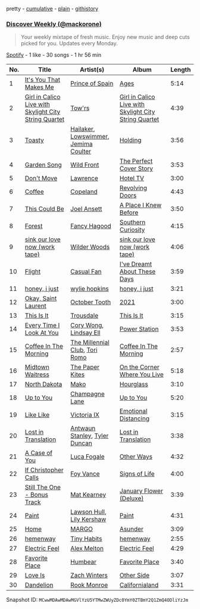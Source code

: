 pretty - [cumulative](/playlists/cumulative/37i9dQZEVXcRuMXvgjbNNg.md) - [plain](/playlists/plain/37i9dQZEVXcRuMXvgjbNNg) - [githistory](https://github.githistory.xyz/mackorone/spotify-playlist-archive/blob/main/playlists/plain/37i9dQZEVXcRuMXvgjbNNg)

### [Discover Weekly \(@mackorone\)](https://open.spotify.com/playlist/37i9dQZEVXcRuMXvgjbNNg)

> Your weekly mixtape of fresh music\. Enjoy new music and deep cuts picked for you\. Updates every Monday.

[Spotify](https://open.spotify.com/user/spotify) - 1 like - 30 songs - 1 hr 56 min

| No. | Title | Artist(s) | Album | Length |
|---|---|---|---|---|
| 1 | [It's You That Makes Me](https://open.spotify.com/track/3jRyEvEWkmmuZekA288SwA) | [Prince of Spain](https://open.spotify.com/artist/74VzIfFnhg12C4WnT6aLh1) | [Ages](https://open.spotify.com/album/784bgKvoFnz99OGdicymv6) | 5:14 |
| 2 | [Girl in Calico Live with Skylight City String Quartet](https://open.spotify.com/track/7jdbJov6bzkO3Uvp8PfUA5) | [Tow'rs](https://open.spotify.com/artist/3LcpRDABINyBTa4V1s9Hql) | [Girl in Calico Live with Skylight City String Quartet](https://open.spotify.com/album/6P2sGmkIvrH4uVagH3jl7L) | 4:39 |
| 3 | [Toasty](https://open.spotify.com/track/1lKFFSCV3ANTPoeEStxoYE) | [Hailaker](https://open.spotify.com/artist/3PUWvoriT2SsLIO4YcTjyy), [Lowswimmer](https://open.spotify.com/artist/7FW2qwsY0zLV9GppWatQ5P), [Jemima Coulter](https://open.spotify.com/artist/3fACmIrcE5VThQfuYpOJzc) | [Holding](https://open.spotify.com/album/3EsHX6QnZU5XVed717arFh) | 3:56 |
| 4 | [Garden Song](https://open.spotify.com/track/7GYrwtOThIk6Zc11yJwEhh) | [Wild Front](https://open.spotify.com/artist/2NArEZZRL1k5UK5p1PBife) | [The Perfect Cover Story](https://open.spotify.com/album/2FWPDbmA94iZ6FwQIg7tmN) | 3:53 |
| 5 | [Don't Move](https://open.spotify.com/track/0C6CoqHRXeBRUUncY0Uch5) | [Lawrence](https://open.spotify.com/artist/5rwUYLyUq8gBsVaOUcUxpE) | [Hotel TV](https://open.spotify.com/album/1U3ORbSHYUQLGYBzyEveMZ) | 3:00 |
| 6 | [Coffee](https://open.spotify.com/track/4bHMMh7HaKWDcQ8qUzhJb9) | [Copeland](https://open.spotify.com/artist/31HpswGOiF0Mc2wm11sIoN) | [Revolving Doors](https://open.spotify.com/album/10W7EP88lFtvz3uiNof1DR) | 4:43 |
| 7 | [This Could Be](https://open.spotify.com/track/29MKaQ7QN1zq6fhi5Ft0iR) | [Joel Ansett](https://open.spotify.com/artist/49IjdVEbQcukWy36sdRMzl) | [A Place I Knew Before](https://open.spotify.com/album/03ojBsDMRZ21a04d3KVNHr) | 3:50 |
| 8 | [Forest](https://open.spotify.com/track/7vEdB5iMHeDapfu9kzqquJ) | [Fancy Hagood](https://open.spotify.com/artist/1klmpKnfBdJkVqr94BnuOF) | [Southern Curiosity](https://open.spotify.com/album/2VamwwkO7Y0ECHwyNvEIFr) | 4:15 |
| 9 | [sink our love now \(work tape\)](https://open.spotify.com/track/1FNvmZLzmMR2Ozjzzul0iQ) | [Wilder Woods](https://open.spotify.com/artist/26DytDdxKgr9N0tdrBSLs2) | [sink our love now \(work tape\)](https://open.spotify.com/album/0BhwpgLtl3xEx9o34jnZ77) | 4:06 |
| 10 | [Flight](https://open.spotify.com/track/19ymPOxpTMo9Ghfca0gxQ0) | [Casual Fan](https://open.spotify.com/artist/1ivH8IH6j1U7lCgkuYxoUa) | [I've Dreamt About These Days](https://open.spotify.com/album/3Gqd69hIUQc1uVWWABLcnT) | 3:59 |
| 11 | [honey, i just](https://open.spotify.com/track/0sUZhfHKzL7mdSNdowawpW) | [wylie hopkins](https://open.spotify.com/artist/4os4J8PaDrqHAsBfO2xDn9) | [honey, i just](https://open.spotify.com/album/1HWtctsSXtB6GxEY36AtJX) | 3:21 |
| 12 | [Okay, Saint Laurent](https://open.spotify.com/track/2imaPIi0SzIERouU5yFxmf) | [October Tooth](https://open.spotify.com/artist/1vwb2e3nTwu2n2eDVGRFeu) | [2021](https://open.spotify.com/album/4d9DTKunJAsFL0g99ndvD0) | 3:00 |
| 13 | [This Is It](https://open.spotify.com/track/0AZjGAFciL2GpwoBqDxgg9) | [Trousdale](https://open.spotify.com/artist/26DvqLYszG0oIOeelTF5kE) | [This Is It](https://open.spotify.com/album/5TiNIgclQD0tKUAGpgkvOT) | 3:15 |
| 14 | [Every Time I Look At You](https://open.spotify.com/track/4tCkxgvwL50VuqVmQtqfTz) | [Cory Wong](https://open.spotify.com/artist/6xt9sJmmyYwWkJv8A6ssiU), [Lindsay Ell](https://open.spotify.com/artist/4lpA7MWpQpY7hKkwfLxw2Q) | [Power Station](https://open.spotify.com/album/5SBfou3NNkuYL0LeU004xy) | 3:53 |
| 15 | [Coffee In The Morning](https://open.spotify.com/track/2c0qyVO5rojPGzIT9HoHNp) | [The Millennial Club](https://open.spotify.com/artist/5Mk3yOBlfweeKamsDiap8H), [Tori Romo](https://open.spotify.com/artist/3uuKpwmr7SsX9lVp4AGG5x) | [Coffee In The Morning](https://open.spotify.com/album/7vuTgz3gupvBivoxgjVotW) | 2:57 |
| 16 | [Midtown Waitress](https://open.spotify.com/track/4ltyZZtnOj9PtqOvDtOd4t) | [The Paper Kites](https://open.spotify.com/artist/79hrYiudVcFyyxyJW0ipTy) | [On the Corner Where You Live](https://open.spotify.com/album/4iiL0cdvbQoPNEbvyDTkOU) | 5:18 |
| 17 | [North Dakota](https://open.spotify.com/track/2l70NKAySm5pCzRAZxzPbn) | [Mako](https://open.spotify.com/artist/0Ye4nfYAA91T1X56gnlXAA) | [Hourglass](https://open.spotify.com/album/2j2U3SyYuAraU6ax4bztHv) | 3:10 |
| 18 | [Up to You](https://open.spotify.com/track/1ypLtUSLjbvO3oscbw18kR) | [Champagne Lane](https://open.spotify.com/artist/5Rr0FDXqkvTq11sjYaDlBM) | [Up to You](https://open.spotify.com/album/4fqpBA60UYf04rhHIXDsC3) | 5:20 |
| 19 | [Like Like](https://open.spotify.com/track/1yOqgVGaUTZmIGkkrIqmT3) | [Victoria IX](https://open.spotify.com/artist/5R8eKj6Y4suW4qTEdQcT5C) | [Emotional Distancing](https://open.spotify.com/album/29oZvgQISVPwYlV5wPFdq8) | 3:15 |
| 20 | [Lost in Translation](https://open.spotify.com/track/5gtWojaNb3Ty0iekU2gcze) | [Antwaun Stanley](https://open.spotify.com/artist/7vWFpgyWJ9CXisL0x6vYJN), [Tyler Duncan](https://open.spotify.com/artist/1UUtAIL4wczhYJpz1ETPV4) | [Lost in Translation](https://open.spotify.com/album/3aseaPhBkeijpDLithtcA1) | 3:38 |
| 21 | [A Case of You](https://open.spotify.com/track/17Havncclel6RTzL9yAAJ8) | [Luca Fogale](https://open.spotify.com/artist/3GKdEPHUSBp3iNT4SG2Med) | [Other Ways](https://open.spotify.com/album/3m8nrzdHtebp5LsyayDHdH) | 4:32 |
| 22 | [If Christopher Calls](https://open.spotify.com/track/5FezXLz0FERGvPLne2CJqi) | [Foy Vance](https://open.spotify.com/artist/4bUqnkrDrb4f7rqmDR9yDu) | [Signs of Life](https://open.spotify.com/album/4MOkPB90s3AsnbjNmGJ5x2) | 4:00 |
| 23 | [Still The One \- Bonus Track](https://open.spotify.com/track/33uyY8ZlcIC6bAsYYnCWIQ) | [Mat Kearney](https://open.spotify.com/artist/2NQEwAVHBNcI0tGMLlWwF1) | [January Flower \(Deluxe\)](https://open.spotify.com/album/61o3mZcWhcH9DbQjCHxCV4) | 3:39 |
| 24 | [Paint](https://open.spotify.com/track/5lHA0VtRqd0jsaT46xC3Ae) | [Lawson Hull](https://open.spotify.com/artist/218354K2Ph7ewCzbVvGe0K), [Lily Kershaw](https://open.spotify.com/artist/0p0ksmwMDQlAM24TWKu4Ua) | [Paint](https://open.spotify.com/album/5acGmCJHKwbGdnguz1Bpnz) | 4:31 |
| 25 | [Home](https://open.spotify.com/track/1lIUrOa83EFonIiC5a5ffO) | [MARGO](https://open.spotify.com/artist/30WjAh2XzVI7I8E0Buflbo) | [Asunder](https://open.spotify.com/album/2g9PZPxZdAkY8xjYoCmUFM) | 3:09 |
| 26 | [hemenway](https://open.spotify.com/track/0xGtDIhYMXjIWCOJxbztYs) | [Tiny Habits](https://open.spotify.com/artist/2QYdqWGgRorVkA8cJMMdrn) | [hemenway](https://open.spotify.com/album/3XYVUrEuG1qHAlwAtKypTR) | 2:55 |
| 27 | [Electric Feel](https://open.spotify.com/track/2FXLQhGVKt9uFhgT47SpH7) | [Alex Melton](https://open.spotify.com/artist/2Y3LFSXIRTjJZyjIA22qJA) | [Electric Feel](https://open.spotify.com/album/6VnibJ3oOV5F7RXazuPzzI) | 4:29 |
| 28 | [Favorite Place](https://open.spotify.com/track/1Gj5ssrXhPTDI4PmxXF7HY) | [Humbear](https://open.spotify.com/artist/2u6q1sXo1CNVNLFCWqWDGo) | [Favorite Place](https://open.spotify.com/album/30uqVJxGTZ99wRfOYeozsY) | 3:40 |
| 29 | [Love Is](https://open.spotify.com/track/1iXYxNHTrHUOpqGwgktbTA) | [Zach Winters](https://open.spotify.com/artist/163OfTopSs5dr4iVSizkvu) | [Other Side](https://open.spotify.com/album/0aR62Mkwo9cYCfLeyvo7OV) | 3:07 |
| 30 | [Dandelion](https://open.spotify.com/track/3um7PdgFORPl7JODlbg2Pd) | [Rook Monroe](https://open.spotify.com/artist/0xwMjJn29gSNkQYNxc5IED) | [Californialand](https://open.spotify.com/album/2l0s44teDp0yLB7TV8pt9q) | 3:31 |

Snapshot ID: `MCwwMDAwMDAwMGVlYzU5YTMwZWUyZDc0YmY0ZTBmY2Q1ZmQ4ODliYzJm`
